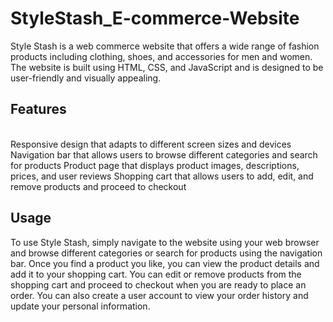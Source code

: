 # StyleStash_E-commerce-Website

Style Stash is a web commerce website that offers a wide range of fashion products including clothing, shoes, and accessories for men and women. The website is built using HTML, CSS, and JavaScript and is designed to be user-friendly and visually appealing.

<h2>Features</h2><br>
Responsive design that adapts to different screen sizes and devices
Navigation bar that allows users to browse different categories and search for products
Product page that displays product images, descriptions, prices, and user reviews
Shopping cart that allows users to add, edit, and remove products and proceed to checkout

<br>

<h2>Usage</h2>
To use Style Stash, simply navigate to the website using your web browser and browse different categories or search for products using the navigation bar. Once you find a product you like, you can view the product details and add it to your shopping cart. You can edit or remove products from the shopping cart and proceed to checkout when you are ready to place an order. You can also create a user account to view your order history and update your personal information.